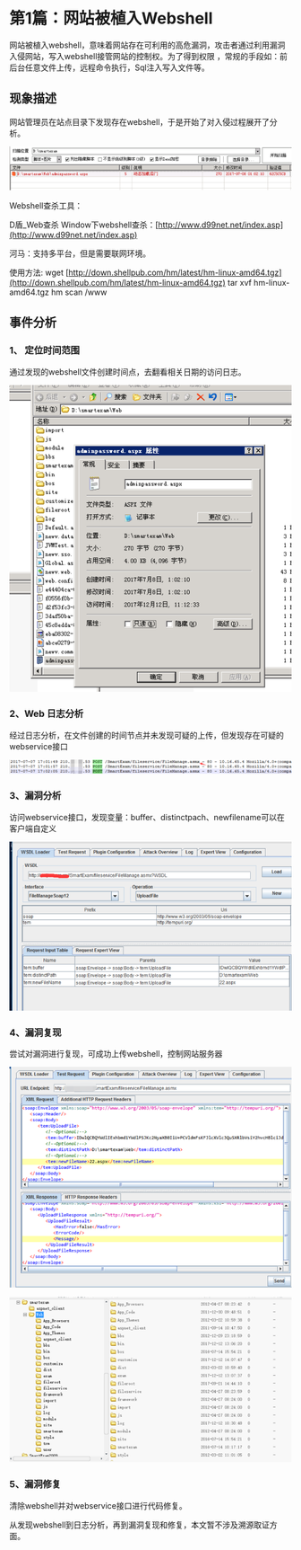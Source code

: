 # 第1篇：网站被植入Webshell

网站被植入webshell，意味着网站存在可利用的高危漏洞，攻击者通过利用漏洞入侵网站，写入webshell接管网站的控制权。为了得到权限 ，常规的手段如：前后台任意文件上传，远程命令执行，Sql注入写入文件等。

## 现象描述

网站管理员在站点目录下发现存在webshell，于是开始了对入侵过程展开了分析。

![](../.gitbook/assets/1-1.png)

Webshell查杀工具：

D盾\_Web查杀 Window下webshell查杀：[http://www.d99net.net/index.asp](http://www.d99net.net/index.asp)

河马：支持多平台，但是需要联网环境。

使用方法: wget [http://down.shellpub.com/hm/latest/hm-linux-amd64.tgz](http://down.shellpub.com/hm/latest/hm-linux-amd64.tgz) tar xvf hm-linux-amd64.tgz hm scan /www

## 事件分析

### 1、 **定位时间范围**

通过发现的webshell文件创建时间点，去翻看相关日期的访问日志。

![](../.gitbook/assets/1-2.png)

### 2、Web 日志分析

经过日志分析，在文件创建的时间节点并未发现可疑的上传，但发现存在可疑的webservice接口

![](../.gitbook/assets/1-3.png)

### 3、漏洞分析

访问webservice接口，发现变量：buffer、distinctpach、newfilename可以在客户端自定义

![](../.gitbook/assets/1-4.png)

### 4、漏洞复现

尝试对漏洞进行复现，可成功上传webshell，控制网站服务器

![](../.gitbook/assets/1-5.png)

![](../.gitbook/assets/1-6.png)

### 5、漏洞修复

清除webshell并对webservice接口进行代码修复。

从发现webshell到日志分析，再到漏洞复现和修复，本文暂不涉及溯源取证方面。


